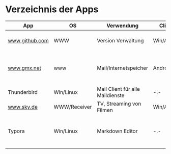 # Verzeichnis der Apps



| App            | OS           | Verwendung                       | Clients     | Bemerkung                                          |
| -------------- | ------------ | -------------------------------- | ----------- | -------------------------------------------------- |
| www.github.com | WWW          | Version Verwaltung               | Win/Android | git  wird als Client angetzt                       |
| www.gmx.net    | www          | Mail/Internetspeicher            | Android     | Thunderbird wird als Client eingesetzt (Win/Linux) |
| Thunderbird    | Win/Linux    | Mail Client für alle Maildienste | -.-         | guter Filter Möglichkeit                           |
| www.sky.de     | WWW/Receiver | TV, Streaming von Filmen         | Win/Android |                                                    |
| Typora         | Win/Linux    | Markdown Editor                  | -.-         | Verwendet für die Erstellung dieses Dokument       |

